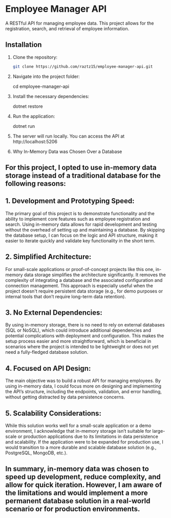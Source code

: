 # Employee Manager API

A RESTful API for managing employee data. This project allows for the registration, search, and retrieval of employee information.

## Installation

1. Clone the repository:

   ```bash
   git clone https://github.com/raztz15/employee-manager-api.git
   ```

2. Navigate into the project folder:

   cd employee-manager-api

3. Install the necessary dependencies:

   dotnet restore

4. Run the application:

   dotnet run

5. The server will run locally. You can access the API at http://localhost:5206

6. Why In-Memory Data was Chosen Over a Database

## For this project, I opted to use in-memory data storage instead of a traditional database for the following reasons:

## 1. Development and Prototyping Speed:

The primary goal of this project is to demonstrate functionality and the ability to implement core features such as employee registration and search. Using in-memory data allows for rapid development and testing without the overhead of setting up and maintaining a database.
By skipping the database setup, I can focus on the logic and API structure, making it easier to iterate quickly and validate key functionality in the short term.

## 2. Simplified Architecture:

For small-scale applications or proof-of-concept projects like this one, in-memory data storage simplifies the architecture significantly. It removes the complexity of integrating a database and the associated configuration and connection management.
This approach is especially useful when the project doesn't require persistent data storage (e.g., for demo purposes or internal tools that don’t require long-term data retention).

## 3. No External Dependencies:

By using in-memory storage, there is no need to rely on external databases (SQL or NoSQL), which could introduce additional dependencies and potential complications with deployment and configuration.
This makes the setup process easier and more straightforward, which is beneficial in scenarios where the project is intended to be lightweight or does not yet need a fully-fledged database solution.

## 4. Focused on API Design:

The main objective was to build a robust API for managing employees. By using in-memory data, I could focus more on designing and implementing the API’s structure, including the endpoints, validation, and error handling, without getting distracted by data persistence concerns.

## 5. Scalability Considerations:

While this solution works well for a small-scale application or a demo environment, I acknowledge that in-memory storage isn’t suitable for large-scale or production applications due to its limitations in data persistence and scalability.
If the application were to be expanded for production use, I would transition to a more durable and scalable database solution (e.g., PostgreSQL, MongoDB, etc.).

## In summary, in-memory data was chosen to speed up development, reduce complexity, and allow for quick iteration. However, I am aware of the limitations and would implement a more permanent database solution in a real-world scenario or for production environments.
